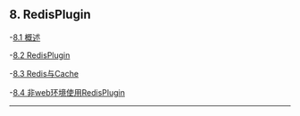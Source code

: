 ## 8. RedisPlugin

-[8.1 概述]()

-[8.2 RedisPlugin]()

-[8.3 Redis与Cache]()

-[8.4 非web环境使用RedisPlugin]()

---
